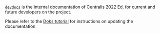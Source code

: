 [`devdocs`](https://centralis22.github.io/devdocs) is the internal documentation of Centralis 2022 Ed,
for current and future developers on the project.

Please refer to the [Doks tutorial](https://getdoks.org/) for instructions on updating the documentation.
